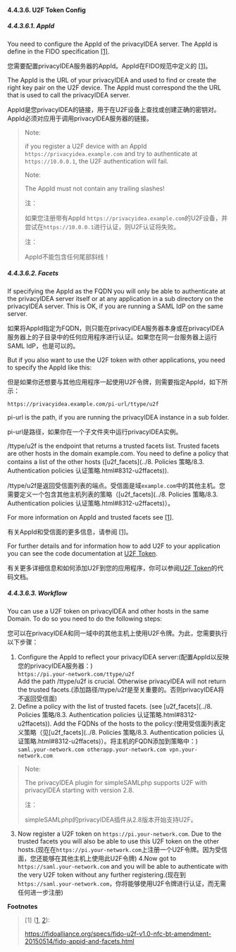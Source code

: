 #### 4.4.3.6. U2F Token Config

##### 4.4.3.6.1. AppId

You need to configure the AppId of the privacyIDEA server. The AppId is define in the FIDO specification <span id="id1">[[1]](#fido)</span>.

您需要配置privacyIDEA服务器的AppId。AppId在FIDO规范中定义的 [[1]](#fido)。

The AppId is the URL of your privacyIDEA and used to find or create the right key pair on the U2F device. The AppId must correspond the the URL that is used to call the privacyIDEA server.

AppId是您privacyIDEA的链接，用于在U2F设备上查找或创建正确的密钥对。AppId必须对应用于调用privacyIDEA服务器的链接。

> Note:
> 
> if you register a U2F device with an AppId `https://privacyidea.example.com` and try to authenticate at `https://10.0.0.1`, the U2F authentication will fail.
> 
> Note:
> 
> The AppId must not contain any trailing slashes!
> 
> 注：
> 
> 如果您注册带有AppId `https://privacyidea.example.com`的U2F设备，并尝试在`https://10.0.0.1`进行认证，则U2F认证将失败。
> 
> 注：
> 
> AppId不能包含任何尾部斜线！

##### 4.4.3.6.2. Facets

If specifying the AppId as the FQDN you will only be able to authenticate at the privacyIDEA server itself or at any application in a sub directory on the privacyIDEA server. This is OK, if you are running a SAML IdP on the same server.

如果将AppId指定为FQDN，则只能在privacyIDEA服务器本身或在privacyIDEA服务器上的子目录中的任何应用程序进行认证。如果您在同一台服务器上运行SAML IdP，也是可以的。

But if you also want to use the U2F token with other applications, you need to specify the AppId like this:

但是如果你还想要与其他应用程序一起使用U2F令牌，则需要指定AppId，如下所示：

```
https://privacyidea.example.com/pi-url/ttype/u2f
```

pi-url is the path, if you are running the privacyIDEA instance in a sub folder.

pi-url是路径，如果你在一个子文件夹中运行privacyIDEA实例。

/ttype/u2f is the endpoint that returns a trusted facets list. Trusted facets are other hosts in the domain example.com. You need to define a policy that contains a list of the other hosts ([u2f_facets](../8. Policies 策略/8.3. Authentication policies 认证策略.html#8312-u2ffacets)).

/ttype/u2f是返回受信面列表的端点。受信面是域`example.com`中的其他主机。您需要定义一个包含其他主机列表的策略（[u2f_facets](../8. Policies 策略/8.3. Authentication policies 认证策略.html#8312-u2ffacets)）。

For more information on AppId and trusted facets see <span id="id2">[[1]](#fido)</span>.

有关AppId和受信面的更多信息，请参阅 [[1]](#fido)。

For further details and for information how to add U2F to your application you can see the code documentation at [U2F Token](http://privacyidea.readthedocs.io/en/latest/modules/lib/tokentypes/u2f.html#code-u2f-token).

有关更多详细信息和如何添加U2F到您的应用程序，你可以参阅[U2F Token](http://privacyidea.readthedocs.io/en/latest/modules/lib/tokentypes/u2f.html#code-u2f-token)的代码文档。

##### 4.4.3.6.3. Workflow

You can use a U2F token on privacyIDEA and other hosts in the same Domain. To do so you need to do the following steps:

您可以在privacyIDEA和同一域中的其他主机上使用U2F令牌。为此，您需要执行以下步骤：

1. Configure the AppId to reflect your privacyIDEA server:(配置AppId以反映您的privacyIDEA服务器：)  
`https://pi.your-network.com/ttype/u2f`  
Add the path /ttype/u2f is crucial. Otherwise privacyIDEA will not return the trusted facets.(添加路径/ttype/u2f是至关重要的。否则privacyIDEA将不返回受信面)
2. Define a policy with the list of trusted facets. (see [u2f_facets](../8. Policies 策略/8.3. Authentication policies 认证策略.html#8312-u2ffacets)). Add the FQDNs of the hosts to the policy:(使用受信面列表定义策略（见[u2f_facets](../8. Policies 策略/8.3. Authentication policies 认证策略.html#8312-u2ffacets)）。将主机的FQDN添加到策略中：)  
`saml.your-network.com otherapp.your-network.com vpn.your-network.com`  
> Note:
> 
> The privacyIDEA plugin for simpleSAMLphp supports U2F with privacyIDEA starting with version 2.8.
> 
> 注：
> 
> simpleSAMLphp的privacyIDEA插件从2.8版本开始支持U2F。
3. Now register a U2F token on `https://pi.your-network.com`. Due to the trusted facets you will also be able to use this U2F token on the other hosts.(现在在`https://pi.your-network.com`上注册一个U2F令牌。因为受信面，您还能够在其他主机上使用此U2F令牌)
4.Now got to `https://saml.your-network.com` and you will be able to authenticate with the very U2F token without any further registering.(现在到`https://saml.your-network.com`，你将能够使用U2F令牌进行认证，而无需任何进一步注册)

**Footnotes**

> <span id="fido">[1] ([1](#id1), [2](#id2))</span>:
> 
> <https://fidoalliance.org/specs/fido-u2f-v1.0-nfc-bt-amendment-20150514/fido-appid-and-facets.html>